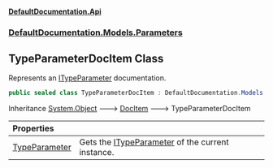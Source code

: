 #### [DefaultDocumentation.Api](index.md 'index')
### [DefaultDocumentation.Models.Parameters](index.md#DefaultDocumentation.Models.Parameters 'DefaultDocumentation.Models.Parameters')

## TypeParameterDocItem Class

Represents an [ITypeParameter](https_//github.com/icsharpcode/ILSpy 'ICSharpCode.Decompiler.TypeSystem.ITypeParameter') documentation.

```csharp
public sealed class TypeParameterDocItem : DefaultDocumentation.Models.DocItem
```

Inheritance [System.Object](https_//docs.microsoft.com/en-us/dotnet/api/System.Object 'System.Object') &#129106; [DocItem](DocItem.md 'DefaultDocumentation.Models.DocItem') &#129106; TypeParameterDocItem

| Properties | |
| :--- | :--- |
| [TypeParameter](TypeParameterDocItem.TypeParameter.md 'DefaultDocumentation.Models.Parameters.TypeParameterDocItem.TypeParameter') | Gets the [ITypeParameter](https_//github.com/icsharpcode/ILSpy 'ICSharpCode.Decompiler.TypeSystem.ITypeParameter') of the current instance. |
